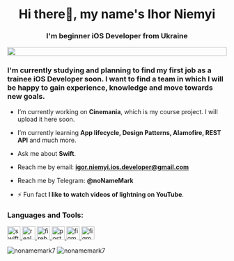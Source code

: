 <h1 align="center">Hi there👋, my name's Ihor Niemyi</h1>
<h3 align="center">I'm beginner iOS Developer from Ukraine</h3>

<div style="display: flex; justify-content: center;">
  <img src="https://external-content.duckduckgo.com/iu/?u=https%3A%2F%2Fc.tenor.com%2FGfSX-u7VGM4AAAAC%2Fcoding.gif&f=1&nofb=1&ipt=362690c4b69bf6c90eb663c8b859638541ed07a38f081731727bcea34d332867&ipo=images" style="width: 100%;" />
</div>


<h3 align="left">I'm currently studying and planning to find my first job as a trainee iOS Developer soon. I want to find a team in which I will be happy to gain experience, knowledge and move towards new goals.</h3>

  
-  I’m currently working on **Cinemania**, which is my course project. I will upload it here soon.

-  I’m currently learning **App lifecycle, Design Patterns, Alamofire, REST API** and much more.

-  Ask me about **Swift**.

-  Reach me by email: **igor.niemyi.ios.developer@gmail.com**
  
-  Reach me by Telegram: **@noNameMark**

- ⚡ Fun fact **I like to watch videos of lightning on YouTube**.


<h3 align="left">Languages and Tools:</h3>
<p align="left"> 
<a href="https://developer.apple.com/swift/" target="_blank" rel="noreferrer"> <img src="https://cdn.jsdelivr.net/gh/devicons/devicon/icons/swift/swift-original.svg" alt="swift" width="30" height="30"/> </a> 
<a href="https://realm.io/" target="_blank" rel="noreferrer"> <img src="https://raw.githubusercontent.com/bestofjs/bestofjs-webui/8665e8c267a0215f3159df28b33c365198101df5/public/logos/realm.svg" alt="realm" width="30" height="30"/> </a> 
<a href="https://firebase.google.com/" target="_blank" rel="noreferrer"> <img src="https://www.vectorlogo.zone/logos/firebase/firebase-icon.svg" alt="firebase" width="30" height="30"/> </a> 
<a href="https://postman.com" target="_blank" rel="noreferrer"> <img src="https://www.vectorlogo.zone/logos/getpostman/getpostman-icon.svg" alt="postman" width="30" height="30"/> </a> 
<a href="https://www.figma.com/" target="_blank" rel="noreferrer"> <img src="https://www.vectorlogo.zone/logos/figma/figma-icon.svg" alt="figma" width="30" height="30"/> </a>  
<a href="https://jira.atlassian.com/" target="_blank" rel="noreferrer"> <img src="https://cdn.jsdelivr.net/gh/devicons/devicon/icons/jira/jira-original.svg" alt="figma" width="30" height="30"/> </a>  
</p>


<div style="display: inline-block;">
  <img src="https://github-readme-stats.vercel.app/api?username=nonamemark7&show_icons=true&locale=en" alt="nonamemark7" />
</div>

<div style="display: inline-block;">
  <img src="https://github-readme-stats.vercel.app/api/top-langs?username=nonamemark7&show_icons=true&locale=en&layout=compact" alt="nonamemark7" />
</div>
